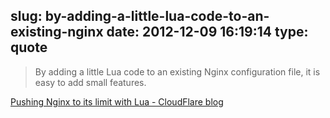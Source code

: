 slug: by-adding-a-little-lua-code-to-an-existing-nginx
date: 2012-12-09 16:19:14
type: quote
---

> By adding a little Lua code to an existing Nginx configuration file, it is easy to add small features.

[Pushing Nginx to its limit with Lua - CloudFlare blog](http://j.mp/WQBg8X)
